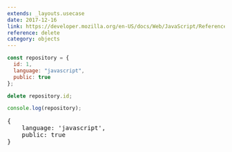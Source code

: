 ```yaml
---
extends: _layouts.usecase
date: 2017-12-16
link: https://developer.mozilla.org/en-US/docs/Web/JavaScript/Reference/Operators/delete
reference: delete
category: objects
---
```


```javascript
const repository = {
  id: 1,
  language: "javascript",
  public: true
};

delete repository.id;

console.log(repository);
```

<pre class="output">
{
    language: 'javascript',
    public: true
}
</pre>
